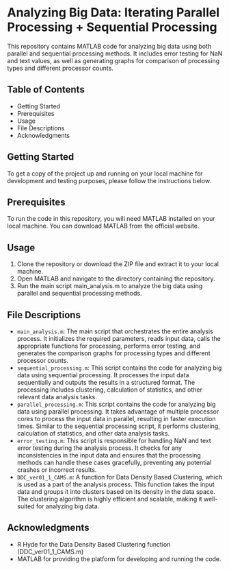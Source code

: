 # Analyzing Big Data: Iterating Parallel Processing + Sequential Processing

This repository contains MATLAB code for analyzing big data using both parallel and sequential processing methods. It includes error testing for NaN and text values, as well as generating graphs for comparison of processing types and different processor counts.

## Table of Contents

* Getting Started
* Prerequisites
* Usage
* File Descriptions
* Acknowledgments

## Getting Started

To get a copy of the project up and running on your local machine for development and testing purposes, please follow the instructions below.

## Prerequisites

To run the code in this repository, you will need MATLAB installed on your local machine. You can download MATLAB from the official website.

## Usage

1. Clone the repository or download the ZIP file and extract it to your local machine.
2. Open MATLAB and navigate to the directory containing the repository.
3. Run the main script main_analysis.m to analyze the big data using parallel and sequential processing methods.

## File Descriptions

* `main_analysis.m`: The main script that orchestrates the entire analysis process. It initializes the required parameters, reads input data, calls the appropriate functions for processing, performs error testing, and generates the comparison graphs for processing types and different processor counts.
* `sequential_processing.m`: This script contains the code for analyzing big data using sequential processing. It processes the input data sequentially and outputs the results in a structured format. The processing includes clustering, calculation of statistics, and other relevant data analysis tasks.
* `parallel_processing.m`: This script contains the code for analyzing big data using parallel processing. It takes advantage of multiple processor cores to process the input data in parallel, resulting in faster execution times. Similar to the sequential processing script, it performs clustering, calculation of statistics, and other data analysis tasks.
* `error_testing.m`: This script is responsible for handling NaN and text error testing during the analysis process. It checks for any inconsistencies in the input data and ensures that the processing methods can handle these cases gracefully, preventing any potential crashes or incorrect results.
* `DDC_ver01_1_CAMS.m`: A function for Data Density Based Clustering, which is used as a part of the analysis process. This function takes the input data and groups it into clusters based on its density in the data space. The clustering algorithm is highly efficient and scalable, making it well-suited for analyzing big data.

## Acknowledgments
* R Hyde for the Data Density Based Clustering function (DDC_ver01_1_CAMS.m)
* MATLAB for providing the platform for developing and running the code.
